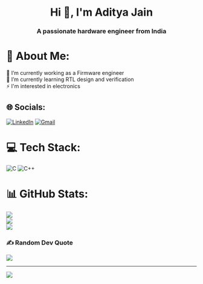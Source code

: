 <h1 align="center">Hi 👋, I'm Aditya Jain</h1>
<h3 align="center">A passionate hardware engineer from India</h3>

# 💫 About Me:
🔭 I’m currently working as a Firmware engineer<br>🌱 I’m currently learning RTL design and verification<br>⚡ I'm interested in electronics 


## 🌐 Socials:
[![LinkedIn](https://img.shields.io/badge/LinkedIn-%230077B5.svg?logo=linkedin&logoColor=white)](https://linkedin.com/in/Aditya-jain-30) 
[![Gmail](https://img.shields.io/badge/Gmail-%230077B5.svg?logo=gmail&logoColor=red)](Adityajain3001@gmail.com) 

# 💻 Tech Stack:
![C](https://img.shields.io/badge/c-%2300599C.svg?style=flat&logo=c&logoColor=white) ![C++](https://img.shields.io/badge/c++-%2300599C.svg?style=flat&logo=c%2B%2B&logoColor=white)
# 📊 GitHub Stats:
![](https://github-readme-stats.vercel.app/api?username=adityajain30&theme=tokyonight&hide_border=false&include_all_commits=false&count_private=false)<br/>
![](https://github-readme-streak-stats.herokuapp.com/?user=adityajain30&theme=tokyonight&hide_border=false)<br/>
![](https://github-readme-stats.vercel.app/api/top-langs/?username=adityajain30&theme=tokyonight&hide_border=false&include_all_commits=false&count_private=false&layout=compact)

### ✍️ Random Dev Quote
![](https://quotes-github-readme.vercel.app/api?type=horizontal&theme=radical)

---
[![](https://visitcount.itsvg.in/api?id=adityajain30&icon=0&color=0)](https://visitcount.itsvg.in)

<!-- Proudly created with GPRM ( https://gprm.itsvg.in ) -->
